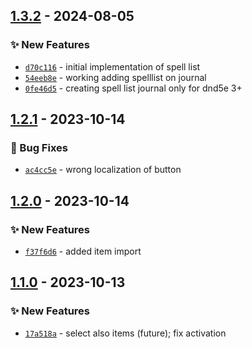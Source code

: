 
## [1.3.2] - 2024-08-05
### :sparkles: New Features
- [`d70c116`](https://github.com/gioppoluca/5e-spellblock-importer/commit/d70c1161dfd69f14a0cac356c5e5abb873e1f74b) - initial implementation of spell list
- [`54eeb8e`](https://github.com/gioppoluca/5e-spellblock-importer/commit/54eeb8e0915861dfcf9e5e54ec12b4c94472493d) - working adding spelllist on journal
- [`0fe46d5`](https://github.com/gioppoluca/5e-spellblock-importer/commit/0fe46d5320ccb8ba54bdea3e9826ccd1e265e8d7) - creating spell list journal only for dnd5e 3+


## [1.2.1] - 2023-10-14
### :bug: Bug Fixes
- [`ac4cc5e`](https://github.com/gioppoluca/5e-spellblock-importer/commit/ac4cc5e6a5d9a76e73cac2e449c0d3f701b4a538) - wrong localization of button


## [1.2.0] - 2023-10-14
### :sparkles: New Features
- [`f37f6d6`](https://github.com/gioppoluca/5e-spellblock-importer/commit/f37f6d6957bbd9201e49595dd9e9488a98649643) - added item import


## [1.1.0] - 2023-10-13
### :sparkles: New Features
- [`17a518a`](https://github.com/gioppoluca/5e-spellblock-importer/commit/17a518adddac0627c6419c20d3f8810418a10674) - select also items (future); fix activation


[1.1.0]: https://github.com/gioppoluca/5e-spellblock-importer/compare/1.0.2...1.1.0
[1.2.0]: https://github.com/gioppoluca/5e-spellblock-importer/compare/1.1.0...1.2.0
[1.2.1]: https://github.com/gioppoluca/5e-spellblock-importer/compare/1.2.0...1.2.1
[1.3.2]: https://github.com/gioppoluca/5e-spellblock-importer/compare/1.3.1...1.3.2
